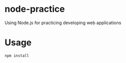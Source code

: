 # node-practice
Using Node.js for practicing developing web applications

# Usage
```bash
npm install
```

